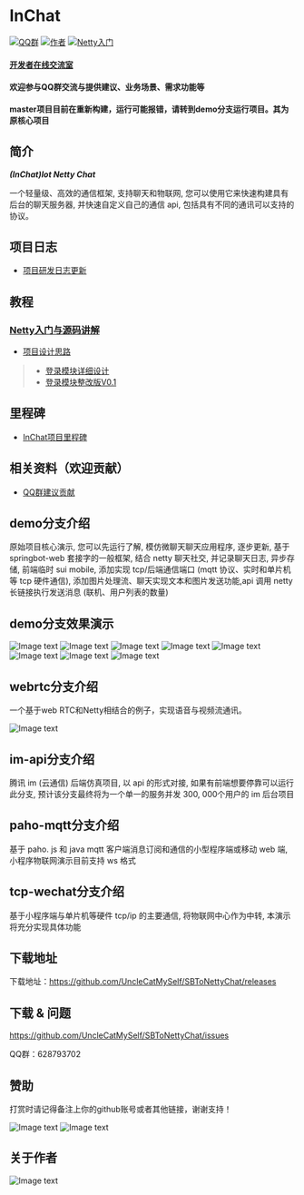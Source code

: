 # InChat

[![QQ群](https://img.shields.io/badge/QQ%E7%BE%A4-628793702-yellow.svg)](https://jq.qq.com/?_wv=1027&k=57X4L74)
[![作者](https://img.shields.io/badge/%E4%BD%9C%E8%80%85-MySelf-blue.svg)](https://github.com/UncleCatMySelf)
[![Netty入门](https://img.shields.io/badge/%E5%AD%A6%E4%B9%A0-Netty%E5%85%A5%E9%97%A8-ff69b4.svg)](doc/study/mulu.md)

#### [开发者在线交流室](https://gitter.im/In-Chat/Lobby)

#### 欢迎参与QQ群交流与提供建议、业务场景、需求功能等

**master项目目前在重新构建，运行可能报错，请转到demo分支运行项目。其为原核心项目**

## 简介

***(InChat)Iot Netty Chat***

一个轻量级、高效的通信框架, 支持聊天和物联网, 您可以使用它来快速构建具有后台的聊天服务器, 并快速自定义自己的通信 api, 包括具有不同的通讯可以支持的协议。

## 项目日志

* [项目研发日志更新](doc/Project-Log-cn.md)

## 教程

### [Netty入门与源码讲解](doc/study/mulu.md)
* [项目设计思路](doc/design_cn.md)

> * [登录模块详细设计](doc/detail/Login-cn.md)
> * [登录模块整改版V0.1](doc/detail/login_rect.md)

## 里程碑

* [InChat项目里程碑](doc/goal/goal.md)

## 相关资料（欢迎贡献）

* [QQ群建议贡献](doc/advice/advice.md)

## demo分支介绍

原始项目核心演示, 您可以先运行了解, 模仿微聊天聊天应用程序, 逐步更新, 基于 springbot-web 套接字的一般框架, 结合 netty 聊天社交, 并记录聊天日志, 异步存储, 前端临时 sui mobile, 添加实现 tcp/后端通信端口 (mqtt 协议、实时和单片机等 tcp 硬件通信), 添加图片处理流、聊天实现文本和图片发送功能,api 调用 netty 长链接执行发送消息 (联机、用户列表的数量)

## demo分支效果演示

![Image text](https://raw.githubusercontent.com/UncleCatMySelf/img-myself/master/img/nettychat/001%20(5).png)
![Image text](https://raw.githubusercontent.com/UncleCatMySelf/img-myself/master/img/nettychat/001%20(3).png)
![Image text](https://raw.githubusercontent.com/UncleCatMySelf/img-myself/master/img/nettychat/001%20(4).png)
![Image text](https://raw.githubusercontent.com/UncleCatMySelf/img-myself/master/img/nettychat/001%20(2).png)
![Image text](https://raw.githubusercontent.com/UncleCatMySelf/img-myself/master/img/nettychat/001%20(1).png)
![Image text](https://raw.githubusercontent.com/UncleCatMySelf/img-myself/master/img/nettychat/9.png)
![Image text](https://raw.githubusercontent.com/UncleCatMySelf/img-myself/master/img/nettychat/10.png)
![Image text](https://raw.githubusercontent.com/UncleCatMySelf/img-myself/master/img/nettychat/11.png)

## webrtc分支介绍

一个基于web RTC和Netty相结合的例子，实现语音与视频流通讯。

![Image text](https://raw.githubusercontent.com/UncleCatMySelf/img-myself/master/img/webrtc/TIM%E5%9B%BE%E7%89%8720181121150540.png)

## im-api分支介绍

腾讯 im (云通信) 后端仿真项目, 以 api 的形式对接, 如果有前端想要停靠可以运行此分支, 预计该分支最终将为一个单一的服务并发 300, 000个用户的 im 后台项目

## paho-mqtt分支介绍

基于 paho. js 和 java mqtt 客户端消息订阅和通信的小型程序端或移动 web 端, 小程序物联网演示目前支持 ws 格式

## tcp-wechat分支介绍

基于小程序端与单片机等硬件 tcp/ip 的主要通信, 将物联网中心作为中转, 本演示将充分实现具体功能

## 下载地址

下载地址：https://github.com/UncleCatMySelf/SBToNettyChat/releases

## 下载 & 问题

https://github.com/UncleCatMySelf/SBToNettyChat/issues

QQ群：628793702

## 赞助

打赏时请记得备注上你的github账号或者其他链接，谢谢支持！

![Image text](https://raw.githubusercontent.com/UncleCatMySelf/img-myself/master/img/%E4%BB%98%E6%AC%BE.png)
![Image text](https://raw.githubusercontent.com/UncleCatMySelf/img-myself/master/img/%E6%94%AF%E4%BB%98%E5%AE%9D.png)

## 关于作者

![Image text](https://raw.githubusercontent.com/UncleCatMySelf/img-myself/master/img/%E5%85%AC%E4%BC%97%E5%8F%B7.png)

